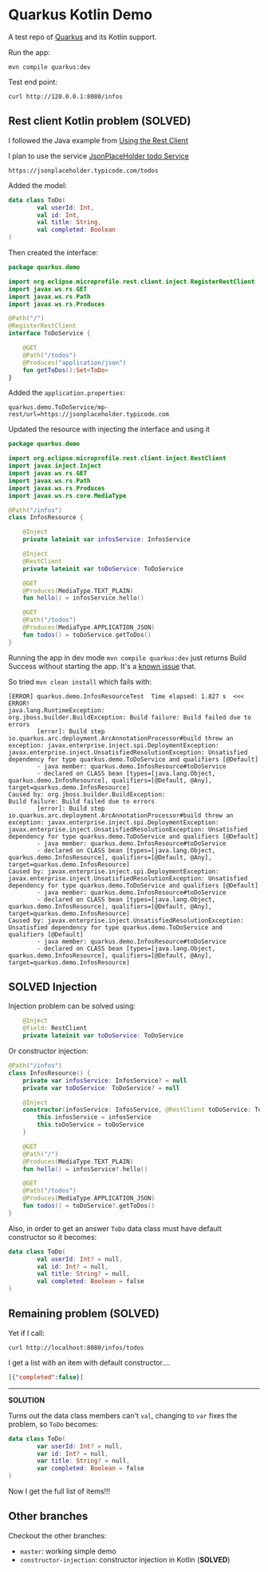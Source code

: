 # Quarkus Kotlin Demo

A test repo of [Quarkus](https://quarkus.io) and its Kotlin support.

Run the app:
```
mvn compile quarkus:dev
```

Test end point:
```
curl http://120.0.0.1:8080/infos
```

## Rest client Kotlin problem (**SOLVED**)

I followed the Java example from [Using the Rest Client](https://quarkus.io/guides/rest-client-guide)

I plan to use the service [JsonPlaceHolder todo Service](https://jsonplaceholder.typicode.com/todos) 

`https://jsonplaceholder.typicode.com/todos`

Added the model:

```kotlin
data class ToDo(
        val userId: Int,
        val id: Int,
        val title: String,
        val completed: Boolean
)
```

Then created the interface:

```kotlin
package quarkus.demo

import org.eclipse.microprofile.rest.client.inject.RegisterRestClient
import javax.ws.rs.GET
import javax.ws.rs.Path
import javax.ws.rs.Produces

@Path("/")
@RegisterRestClient
interface ToDoService {

    @GET
    @Path("/todos")
    @Produces("application/json")
    fun getToDos():Set<ToDo>
}
```

Added the `application.properties`:

```properties
quarkus.demo.ToDoService/mp-rest/url=https://jsonplaceholder.typicode.com
```

Updated the resource with injecting the interface and using it 

```kotlin
package quarkus.demo

import org.eclipse.microprofile.rest.client.inject.RestClient
import javax.inject.Inject
import javax.ws.rs.GET
import javax.ws.rs.Path
import javax.ws.rs.Produces
import javax.ws.rs.core.MediaType

@Path("/infos")
class InfosResource {

    @Inject
    private lateinit var infosService: InfosService

    @Inject
    @RestClient
    private lateinit var toDoService: ToDoService

    @GET
    @Produces(MediaType.TEXT_PLAIN)
    fun hello() = infosService.hello()

    @GET
    @Path("/todos")
    @Produces(MediaType.APPLICATION_JSON)
    fun todos() = toDoService.getToDos()
}
```

Running the app in dev mode `mvn compile quarkus:dev` just returns Build Success without starting the app.
It's a [known issue](https://github.com/quarkusio/quarkus/issues/1363) that.

So tried `mvn clean install` which fails with:

```
[ERROR] quarkus.demo.InfosResourceTest  Time elapsed: 1.827 s  <<< ERROR!
java.lang.RuntimeException: 
org.jboss.builder.BuildException: Build failure: Build failed due to errors
        [error]: Build step io.quarkus.arc.deployment.ArcAnnotationProcessor#build threw an exception: javax.enterprise.inject.spi.DeploymentException: javax.enterprise.inject.UnsatisfiedResolutionException: Unsatisfied dependency for type quarkus.demo.ToDoService and qualifiers [@Default]
        - java member: quarkus.demo.InfosResource#toDoService
        - declared on CLASS bean [types=[java.lang.Object, quarkus.demo.InfosResource], qualifiers=[@Default, @Any], target=quarkus.demo.InfosResource]
Caused by: org.jboss.builder.BuildException: 
Build failure: Build failed due to errors
        [error]: Build step io.quarkus.arc.deployment.ArcAnnotationProcessor#build threw an exception: javax.enterprise.inject.spi.DeploymentException: javax.enterprise.inject.UnsatisfiedResolutionException: Unsatisfied dependency for type quarkus.demo.ToDoService and qualifiers [@Default]
        - java member: quarkus.demo.InfosResource#toDoService
        - declared on CLASS bean [types=[java.lang.Object, quarkus.demo.InfosResource], qualifiers=[@Default, @Any], target=quarkus.demo.InfosResource]
Caused by: javax.enterprise.inject.spi.DeploymentException: 
javax.enterprise.inject.UnsatisfiedResolutionException: Unsatisfied dependency for type quarkus.demo.ToDoService and qualifiers [@Default]
        - java member: quarkus.demo.InfosResource#toDoService
        - declared on CLASS bean [types=[java.lang.Object, quarkus.demo.InfosResource], qualifiers=[@Default, @Any], target=quarkus.demo.InfosResource]
Caused by: javax.enterprise.inject.UnsatisfiedResolutionException: 
Unsatisfied dependency for type quarkus.demo.ToDoService and qualifiers [@Default]
        - java member: quarkus.demo.InfosResource#toDoService
        - declared on CLASS bean [types=[java.lang.Object, quarkus.demo.InfosResource], qualifiers=[@Default, @Any], target=quarkus.demo.InfosResource]
```

## SOLVED Injection

Injection problem can be solved using:

```kotlin
    @Inject
    @field: RestClient
    private lateinit var toDoService: ToDoService
```

Or constructor injection: 

```kotlin
@Path("/infos")
class InfosResource() {
    private var infosService: InfosService? = null
    private var toDoService: ToDoService? = null

    @Inject
    constructor(infosService: InfosService, @RestClient toDoService: ToDoService):this() {
        this.infosService = infosService
        this.toDoService = toDoService
    }

    @GET
    @Path("/")
    @Produces(MediaType.TEXT_PLAIN)
    fun hello() = infosService?.hello()

    @GET
    @Path("/todos")
    @Produces(MediaType.APPLICATION_JSON)
    fun todos() = toDoService?.getToDos()
}
```

Also, in order to get an answer `ToDo` data class must have default constructor so it becomes:
```kotlin
data class ToDo(
        val userId: Int? = null,
        val id: Int? = null,
        val title: String? = null,
        val completed: Boolean = false
)
```
 
## Remaining problem (**SOLVED**)

Yet if I call:
```
curl http://localhost:8080/infos/todos    
```
I get a list with an item with default constructor....
```json
[{"completed":false}]
```
----
**SOLUTION**

Turns out the data class members can't `val`, changing to `var` fixes the problem, so `ToDo` becomes:

```kotlin
data class ToDo(
        var userId: Int? = null,
        var id: Int? = null,
        var title: String? = null,
        var completed: Boolean = false
)
```

Now I get the full list of items!!!

## Other branches

Checkout the other branches:
 - `master`: working simple demo
 - `constructor-injection`: constructor injection in Kotlin (**SOLVED**)
